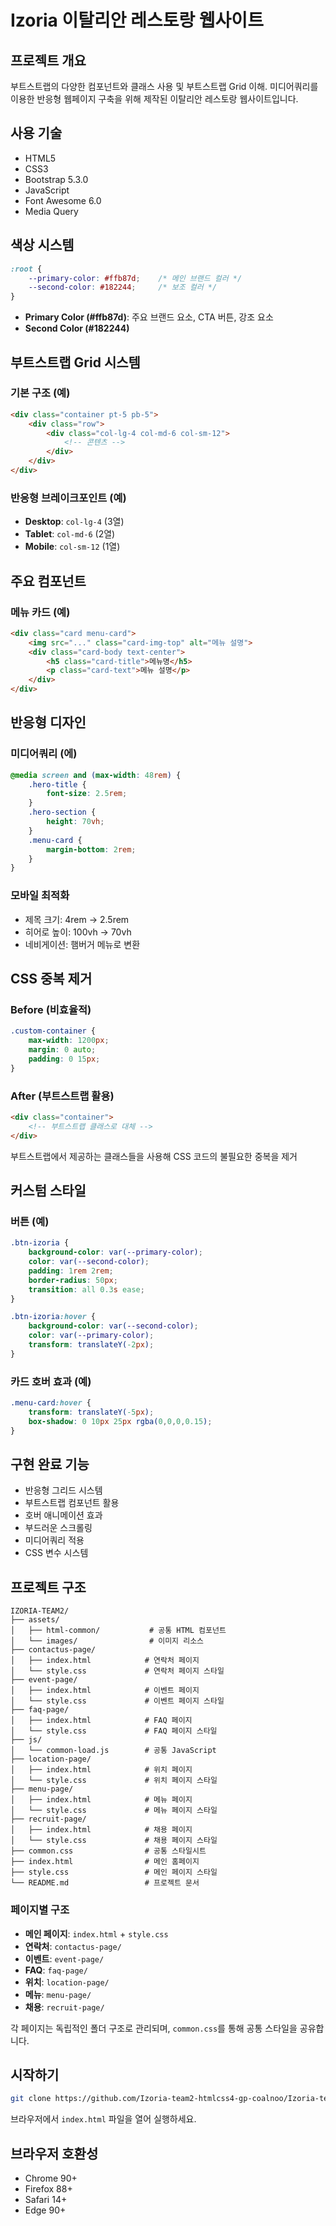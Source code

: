 # Izoria 이탈리안 레스토랑 웹사이트

## 프로젝트 개요

부트스트랩의 다양한 컴포넌트와 클래스 사용 및 부트스트랩 Grid 이해. 미디어쿼리를 이용한 반응형 웹페이지 구축을 위해 제작된 이탈리안 레스토랑 웹사이트입니다.

## 사용 기술

- HTML5
- CSS3
- Bootstrap 5.3.0
- JavaScript
- Font Awesome 6.0
- Media Query

## 색상 시스템

```css
:root {
    --primary-color: #ffb87d;    /* 메인 브랜드 컬러 */
    --second-color: #182244;     /* 보조 컬러 */
}
```

- **Primary Color (#ffb87d)**: 주요 브랜드 요소, CTA 버튼, 강조 요소
- **Second Color (#182244)**

## 부트스트랩 Grid 시스템

### 기본 구조 (예)
```html
<div class="container pt-5 pb-5">
    <div class="row">
        <div class="col-lg-4 col-md-6 col-sm-12">
            <!-- 콘텐츠 -->
        </div>
    </div>
</div>
```

### 반응형 브레이크포인트 (예)
- **Desktop**: `col-lg-4` (3열)
- **Tablet**: `col-md-6` (2열)  
- **Mobile**: `col-sm-12` (1열)

## 주요 컴포넌트

### 메뉴 카드 (예)
```html
<div class="card menu-card">
    <img src="..." class="card-img-top" alt="메뉴 설명">
    <div class="card-body text-center">
        <h5 class="card-title">메뉴명</h5>
        <p class="card-text">메뉴 설명</p>
    </div>
</div>
```

## 반응형 디자인

### 미디어쿼리 (에)
```css
@media screen and (max-width: 48rem) {
    .hero-title {
        font-size: 2.5rem;
    }
    .hero-section {
        height: 70vh;
    }
    .menu-card {
        margin-bottom: 2rem;
    }
}
```

### 모바일 최적화
- 제목 크기: 4rem → 2.5rem
- 히어로 높이: 100vh → 70vh
- 네비게이션: 햄버거 메뉴로 변환

## CSS 중복 제거

### Before (비효율적)
```css
.custom-container {
    max-width: 1200px;
    margin: 0 auto;
    padding: 0 15px;
}
```

### After (부트스트랩 활용)
```html
<div class="container">
    <!-- 부트스트랩 클래스로 대체 -->
</div>
```

부트스트랩에서 제공하는 클래스들을 사용해 CSS 코드의 불필요한 중복을 제거

## 커스텀 스타일

### 버튼 (예)
```css
.btn-izoria {
    background-color: var(--primary-color);
    color: var(--second-color);
    padding: 1rem 2rem;
    border-radius: 50px;
    transition: all 0.3s ease;
}

.btn-izoria:hover {
    background-color: var(--second-color);
    color: var(--primary-color);
    transform: translateY(-2px);
}
```

### 카드 호버 효과 (예)
```css
.menu-card:hover {
    transform: translateY(-5px);
    box-shadow: 0 10px 25px rgba(0,0,0,0.15);
}
```

## 구현 완료 기능

- 반응형 그리드 시스템
- 부트스트랩 컴포넌트 활용
- 호버 애니메이션 효과
- 부드러운 스크롤링
- 미디어쿼리 적용
- CSS 변수 시스템


## 프로젝트 구조

```
IZORIA-TEAM2/
├── assets/
│   ├── html-common/           # 공통 HTML 컴포넌트
│   └── images/                # 이미지 리소스
├── contactus-page/
│   ├── index.html            # 연락처 페이지
│   └── style.css             # 연락처 페이지 스타일
├── event-page/
│   ├── index.html            # 이벤트 페이지
│   └── style.css             # 이벤트 페이지 스타일
├── faq-page/
│   ├── index.html            # FAQ 페이지
│   └── style.css             # FAQ 페이지 스타일
├── js/
│   └── common-load.js        # 공통 JavaScript
├── location-page/
│   ├── index.html            # 위치 페이지
│   └── style.css             # 위치 페이지 스타일
├── menu-page/
│   ├── index.html            # 메뉴 페이지
│   └── style.css             # 메뉴 페이지 스타일
├── recruit-page/
│   ├── index.html            # 채용 페이지
│   └── style.css             # 채용 페이지 스타일
├── common.css                # 공통 스타일시트
├── index.html                # 메인 홈페이지
├── style.css                 # 메인 페이지 스타일
└── README.md                 # 프로젝트 문서
```

### 페이지별 구조
- **메인 페이지**: `index.html` + `style.css`
- **연락처**: `contactus-page/`
- **이벤트**: `event-page/`
- **FAQ**: `faq-page/`
- **위치**: `location-page/`
- **메뉴**: `menu-page/`
- **채용**: `recruit-page/`

각 페이지는 독립적인 폴더 구조로 관리되며, `common.css`를 통해 공통 스타일을 공유합니다.

## 시작하기

```bash
git clone https://github.com/Izoria-team2-htmlcss4-gp-coalnoo/Izoria-team2-htmlcss4-gp-coalnoo.git
```

브라우저에서 `index.html` 파일을 열어 실행하세요.

## 브라우저 호환성

- Chrome 90+
- Firefox 88+  
- Safari 14+
- Edge 90+

